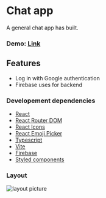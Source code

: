 # **Chat app**

A general chat app has built.

### Demo: [Link](https://ev0clu.github.io/chat-app/)

## Features

- Log in with Google authentication
- Firebase uses for backend

### Developement dependencies

- [React](https://react.dev/)
- [React Router DOM](https://www.npmjs.com/package/react-router-dom)
- [React Icons](https://www.npmjs.com/package/react-icons)
- [React Emoji Picker](https://www.npmjs.com/package/emoji-picker-react) 
- [Typescript](https://www.typescriptlang.org/)
- [Vite](https://vitejs.dev/)
- [Firebase](https://firebase.google.com/)
- [Styled components](https://styled-components.com/)

### Layout

![layout picture](https://github.com/ev0clu/chat-app/blob/main/layout.png?raw=true)
